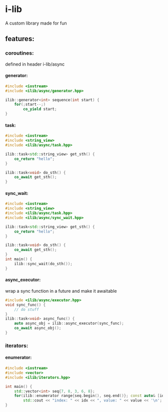 # i-lib
A custom library made for fun

## features:
### coroutines:
defined in header i-lib/async
#### generator:
```cpp
#include <iostream>
#include <ilib/async/generator.hpp>

ilib::generator<int> sequence(int start) {
    for(;start--;)
        co_yield start;
}
```

#### task:

```cpp
#include <iostream>
#include <string_view>
#include <ilib/async/task.hpp>

ilib::task<std::string_view> get_sth() {
    co_return "hello";
}

ilib::task<void> do_sth() {
    co_await get_sth();
}
```


#### sync_wait:

```cpp
#include <iostream>
#include <string_view>
#include <ilib/async/task.hpp>
#include <ilib/async/sync_wait.hpp>

ilib::task<std::string_view> get_sth() {
    co_return "hello";
}

ilib::task<void> do_sth() {
    co_await get_sth();
}
int main() {
    ilib::sync_wait(do_sth());
}
```


#### async_executor:
wrap a sync function in a future and make it awaitable

```cpp
#include <ilib/async/executor.hpp>
void sync_func() {
    // do stuff
}
ilib::task<void> async_func() {
    auto async_obj = ilib::async_executor(sync_func);
    co_await async_obj();
}
```


### iterators:
#### enumerator:
```cpp
#include <iostream>
#include <vector>
#include <ilib/iterators.hpp>

int main() {
    std::vector<int> seq{7, 8, 3, 6, 8};
    for(ilib::enumerator range{seq.begin(), seq.end()}; const auto& [idx, val] : range)
        std::cout << "index: " << idx << ", value: " << value << '\n';
}
```
